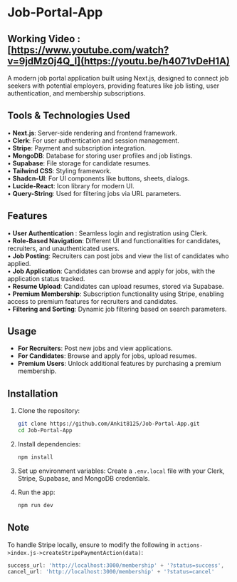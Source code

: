# Job-Portal-App
## Working Video : [https://www.youtube.com/watch?v=9jdMz0j4Q_I](https://youtu.be/h4071vDeH1A)
A modern job portal application built using Next.js, designed to connect job seekers with potential employers, providing features like job listing, user authentication, and membership subscriptions.

## Tools & Technologies Used
• **Next.js**: Server-side rendering and frontend framework. <br>
• **Clerk**: For user authentication and session management.<br>
• **Stripe**: Payment and subscription integration.<br>
• **MongoDB**: Database for storing user profiles and job listings.<br>
• **Supabase**: File storage for candidate resumes.<br>
• **Tailwind CSS**: Styling framework.<br>
• **Shadcn-UI**: For UI components like buttons, sheets, dialogs.<br>
• **Lucide-React**: Icon library for modern UI.<br>
• **Query-String**: Used for filtering jobs via URL parameters.<br>

## Features
• <strong>User Authentication </strong>: Seamless login and registration using Clerk.<br>
• <strong>Role-Based Navigation</strong>: Different UI and functionalities for candidates, recruiters, and unauthenticated users.<br>
• <strong>Job Posting</strong>: Recruiters can post jobs and view the list of candidates who applied.<br>
• <strong>Job Application</strong>: Candidates can browse and apply for jobs, with the application status tracked.<br>
• <strong>Resume Upload</strong>: Candidates can upload resumes, stored via Supabase.<br>
• <strong>Premium Membership</strong>: Subscription functionality using Stripe, enabling access to premium features for recruiters and candidates.<br>
• <strong>Filtering and Sorting</strong>: Dynamic job filtering based on search parameters.<br>

## Usage
- **For Recruiters**: Post new jobs and view applications.
- **For Candidates**: Browse and apply for jobs, upload resumes.
- **Premium Users**: Unlock additional features by purchasing a premium membership.

## Installation
1. Clone the repository:
    ```bash
    git clone https://github.com/Ankit8125/Job-Portal-App.git
    cd Job-Portal-App
    ```
2. Install dependencies:
    ```bash
    npm install
    ```
3. Set up environment variables:
    Create a `.env.local` file with your Clerk, Stripe, Supabase, and MongoDB credentials.

4. Run the app:
    ```bash
    npm run dev
    ```

## Note
To handle Stripe locally, ensure to modify the following in `actions->index.js->createStripePaymentAction(data)`:
```javascript
success_url: 'http://localhost:3000/membership' + '?status=success',
cancel_url: 'http://localhost:3000/membership' + '?status=cancel'
